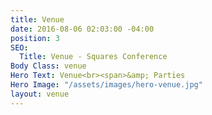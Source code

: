 ```yaml
---
title: Venue
date: 2016-08-06 02:03:00 -04:00
position: 3
SEO:
  Title: Venue - Squares Conference
Body Class: venue
Hero Text: Venue<br><span>&amp; Parties
Hero Image: "/assets/images/hero-venue.jpg"
layout: venue
---
```


